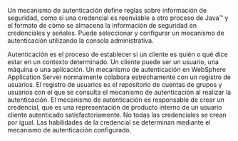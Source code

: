 Un mecanismo de autenticación define reglas sobre información de seguridad, como si una credencial es reenviable a otro 
proceso de Java™ y el formato de cómo se almacena la información de seguridad en credenciales y señales. Puede seleccionar 
y configurar un mecanismo de autenticación utilizando la consola administrativa.

Autenticación es el proceso de establecer si un cliente es quién o qué dice estar en un contexto determinado. Un cliente 
puede ser un usuario, una máquina o una aplicación. Un mecanismo de autenticación en WebSphere Application Server normalmente
colabora estrechamente con un registro de usuarios. El registro de usuarios es el repositorio de cuentas de grupos y usuarios 
con el que se consulta el mecanismo de autenticación al realizar la autenticación. El mecanismo de autenticación es responsable
de crear un credencial, que es una representación de producto interno de un usuario cliente autenticado satisfactoriamente.
No todas las credenciales se crean por igual. Las habilidades de la credencial se determinan mediante el mecanismo de autenticación configurado.

